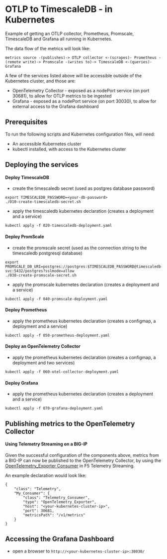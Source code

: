 # OTLP to TimescaleDB - in Kubernetes
Example of getting an OTLP collector, Prometheus, Promscale, TimescaleDB and Grafana all running in Kubernetes.

The data flow of the metrics will look like:
```
metrics source -(publishes)-> OTLP collector <-(scrapes)- Prometheus -(remote write)-> Promscale -(writes to)-> TimescaleDB <-(queries)- Grafana
```

A few of the services listed above will be accessible outside of the Kubernetes cluster, and those are:
* OpenTelemetry Collector - exposed as a nodePort service (on port 30681), to allow for OTLP metrics to be ingested
* Grafana - exposed as a nodePort service (on port 30030), to allow for external access to the Grafana dashboard

## Prerequisites
To run the following scripts and Kubernetes configuration files, will need:
* An accessible Kubernetes cluster
* kubectl installed, with access to the Kubernetes cluster

## Deploying the services
#### Deploy TimescaleDB
- create the timescaledb secret (used as postgres database password)
```
export TIMESCALEDB_PASSWORD=<your-db-password>
./010-create-timescaledb-secret.sh
```
- apply the timescaledb kubernetes declaration (creates a deployment and a service)
```
kubectl apply -f 020-timescaledb-deployment.yaml
```

#### Deploy PromScale
- create the promscale secret (used as the connection string to the timescaledb postgresql database)
```
export PROMSCALE_DB_URI=postgres://postgres:$TIMESCALEDB_PASSWORD@timescaledb-svc:5432/postgres?sslmode=allow
./030-create-promscale-secret.sh
```
- apply the promscale kubernetes declaration (creates a deployment and a service)
```
kubectl apply -f 040-promscale-deployment.yaml
```

#### Deploy Prometheus
- apply the prometheus kubernetes declaration (creates a configmap, a deployment and a service)
```
kubectl apply -f 050-prometheus-deployment.yaml
```

#### Deploy an OpenTelemetry Collector
- apply the prometheus kubernetes declaration (creates a configmap, a deployment and two services)
```
kubectl apply -f 060-otel-collector-deployment.yaml
```

#### Deploy Grafana
- apply the prometheus kubernetes declaration (creates a deployment and a service)
```
kubectl apply -f 070-grafana-deployment.yaml
```

## Publishing metrics to the OpenTelemetry Collector
#### Using Telemetry Streaming on a BIG-IP
Given the successful configuration of the components above, metrics from a BIG-IP can now be published to the OpenTelemetry Collector, by using the [OpenTelemetry_Exporter Consumer](https://clouddocs.f5.com/products/extensions/f5-telemetry-streaming/latest/setting-up-consumer.html#opentelemetry-exporter-experimental) in F5 Telemetry Streaming.

An example declaration would look like:
```
{
    "class": "Telemetry",
    "My_Consumer": {
        "class": "Telemetry_Consumer",
        "type": "OpenTelemetry_Exporter",
        "host": "<your-kubernetes-cluster-ip>",
        "port": 30681,
        "metricsPath": "/v1/metrics"
    }
}
```

## Accessing the Grafana Dashboard
- open a browser to `http://<your-kubernetes-cluster-ip>:30030/`